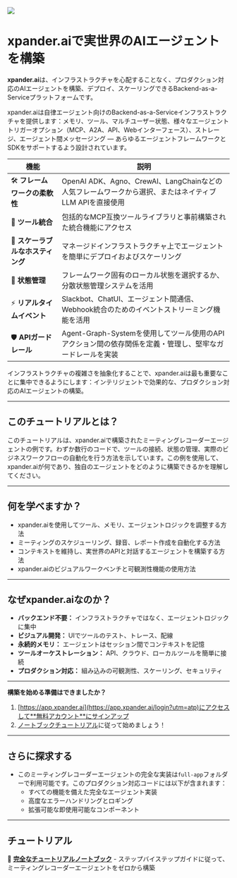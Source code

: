 ![](https://europe-west1-atp-views-tracker.cloudfunctions.net/working-analytics?notebook=tutorials--agentic-applications-by-xpander-ai--readme)

# xpander.aiで実世界のAIエージェントを構築

**xpander.ai**は、インフラストラクチャを心配することなく、プロダクション対応のAIエージェントを構築、デプロイ、スケーリングできるBackend-as-a-Serviceプラットフォームです。

xpander.aiは自律エージェント向けのBackend-as-a-Serviceインフラストラクチャを提供します：メモリ、ツール、マルチユーザー状態、様々なエージェントトリガーオプション（MCP、A2A、API、Webインターフェース）、ストレージ、エージェント間メッセージング — あらゆるエージェントフレームワークとSDKをサポートするよう設計されています。

| 機能 | 説明 |
|---------|-------------|
| 🛠️ **フレームワークの柔軟性** | OpenAI ADK、Agno、CrewAI、LangChainなどの人気フレームワークから選択、またはネイティブLLM APIを直接使用 |
| 🧰 **ツール統合** | 包括的なMCP互換ツールライブラリと事前構築された統合機能にアクセス |
| 🚀 **スケーラブルなホスティング** | マネージドインフラストラクチャ上でエージェントを簡単にデプロイおよびスケーリング |
| 💾 **状態管理** | フレームワーク固有のローカル状態を選択するか、分散状態管理システムを活用 |
| ⚡ **リアルタイムイベント** | Slackbot、ChatUI、エージェント間通信、Webhook統合のためのイベントストリーミング機能を活用 |
| 🛡️ **APIガードレール** | Agent-Graph-Systemを使用してツール使用のAPIアクション間の依存関係を定義・管理し、堅牢なガードレールを実装 |

インフラストラクチャの複雑さを抽象化することで、xpander.aiは最も重要なことに集中できるようにします：インテリジェントで効果的な、プロダクション対応のAIエージェントの構築。

---

## このチュートリアルとは？

このチュートリアルは、xpander.aiで構築されたミーティングレコーダーエージェントの例です。わずか数行のコードで、ツールの接続、状態の管理、実際のビジネスワークフローの自動化を行う方法を示しています。この例を使用して、xpander.aiが何であり、独自のエージェントをどのように構築できるかを理解してください。

---

## 何を学べますか？

- xpander.aiを使用してツール、メモリ、エージェントロジックを調整する方法
- ミーティングのスケジューリング、録音、レポート作成を自動化する方法
- コンテキストを維持し、実世界のAPIと対話するエージェントを構築する方法
- xpander.aiのビジュアルワークベンチと可観測性機能の使用方法

---

## なぜxpander.aiなのか？

- **バックエンド不要：** インフラストラクチャではなく、エージェントロジックに集中
- **ビジュアル開発：** UIでツールのテスト、トレース、配線
- **永続的メモリ：** エージェントはセッション間でコンテキストを記憶
- **ツールオーケストレーション：** API、クラウド、ローカルツールを簡単に接続
- **プロダクション対応：** 組み込みの可観測性、スケーリング、セキュリティ

---

**構築を始める準備はできましたか？**  
1. [https://app.xpander.ai](https://app.xpander.ai/login?utm=atp)にアクセスして**無料アカウント**にサインアップ
2. [ノートブックチュートリアル](meeting-recorder-agent/creating_multi_step_ai_agents_with_xpander_tutorial.ipynb)に従って始めましょう！

---

## さらに探求する

- このミーティングレコーダーエージェントの完全な実装は`full-app`フォルダーで利用可能です。このプロダクション対応コードには以下が含まれます：
  - すべての機能を備えた完全なエージェント実装
  - 高度なエラーハンドリングとロギング
  - 拡張可能な即使用可能なコンポーネント

---

## チュートリアル

📓 **[完全なチュートリアルノートブック](meeting-recorder-agent/creating_multi_step_ai_agents_with_xpander_tutorial.ipynb)** - ステップバイステップガイドに従って、ミーティングレコーダーエージェントをゼロから構築

